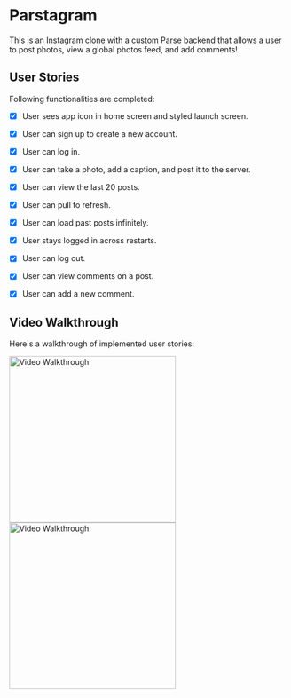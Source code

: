 # Parstagram

This is an Instagram clone with a custom Parse backend that allows a user to post photos, view a global photos feed, and add comments!


## User Stories

Following functionalities are completed:

- [X] User sees app icon in home screen and styled launch screen.
- [X] User can sign up to create a new account.
- [X] User can log in.
- [X] User can take a photo, add a caption, and post it to the server.
- [X] User can view the last 20 posts.
- [X] User can pull to refresh.
- [X] User can load past posts infinitely.
- [X] User stays logged in across restarts.
- [X] User can log out.
- [X] User can view comments on a post.
- [X] User can add a new comment.


## Video Walkthrough

Here's a walkthrough of implemented user stories:

<img src='https://github.com/bhusalc-bipin/Parstagram/blob/main/partI.gif' title='Video Walkthrough' width='300' alt='Video Walkthrough' />

<img src='https://github.com/bhusalc-bipin/Parstagram/blob/main/parstagram_II_demo.gif' title='Video Walkthrough' width='300' alt='Video Walkthrough' />






